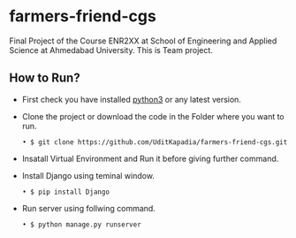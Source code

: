 # farmers-friend-cgs
Final Project of the Course ENR2XX at School of Engineering and Applied Science at Ahmedabad University.
This is Team project.

## How to Run?
-  First check you have installed [python3](https://www.python.org/) or any latest version.
-  Clone the project or download the code in the Folder where you want to run.

     ```• $ git clone https://github.com/UditKapadia/farmers-friend-cgs.git```

- Insatall Virtual Environment and Run it before giving further command.

-  Install Django using teminal window.

     ```• $ pip install Django```
     
-  Run server using follwing command.

     ```• $ python manage.py runserver```
       
     



